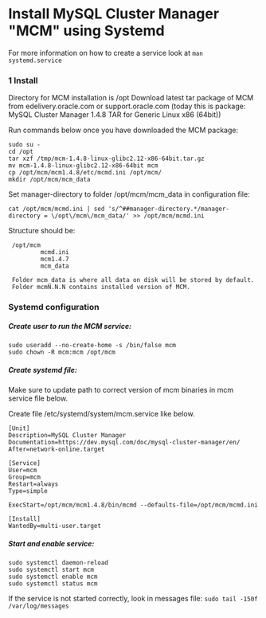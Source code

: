 # Install MySQL Cluster Manager "MCM" using Systemd

For more information on how to create a service look at ```man systemd.service```

### 1 Install

Directory for MCM installation is /opt
Download latest tar package of MCM from edelivery.oracle.com or support.oracle.com
(today this is package: MySQL Cluster Manager 1.4.8 TAR for Generic Linux x86 (64bit))

Run commands below once you have downloaded the MCM package:
```
sudo su -
cd /opt
tar xzf /tmp/mcm-1.4.8-linux-glibc2.12-x86-64bit.tar.gz
mv mcm-1.4.8-linux-glibc2.12-x86-64bit mcm
cp /opt/mcm/mcm1.4.8/etc/mcmd.ini /opt/mcm/
mkdir /opt/mcm/mcm_data
```
Set manager-directory to folder /opt/mcm/mcm_data in configuration file:
```
cat /opt/mcm/mcmd.ini | sed 's/^##manager-directory.*/manager-directory = \/opt\/mcm\/mcm_data/' >> /opt/mcm/mcmd.ini
```

Structure should be:
```
 /opt/mcm
         mcmd.ini
         mcm1.4.7
         mcm_data

 Folder mcm_data is where all data on disk will be stored by default.
 Folder mcmN.N.N contains installed version of MCM.
```

### Systemd configuration

##### Create user to run the MCM service:
```
sudo useradd --no-create-home -s /bin/false mcm
sudo chown -R mcm:mcm /opt/mcm
```

##### Create systemd file:

Make sure to update path to correct version of mcm binaries in
mcm service file below.

Create file /etc/systemd/system/mcm.service like below.
```
[Unit]
Description=MySQL Cluster Manager
Documentation=https://dev.mysql.com/doc/mysql-cluster-manager/en/
After=network-online.target

[Service]
User=mcm
Group=mcm
Restart=always
Type=simple

ExecStart=/opt/mcm/mcm1.4.8/bin/mcmd --defaults-file=/opt/mcm/mcmd.ini

[Install]
WantedBy=multi-user.target
```

##### Start and enable service:
```
sudo systemctl daemon-reload
sudo systemctl start mcm
sudo systemctl enable mcm
sudo systemctl status mcm
```
If the service is not started correctly, look in messages file: ```sudo tail -150f /var/log/messages```

